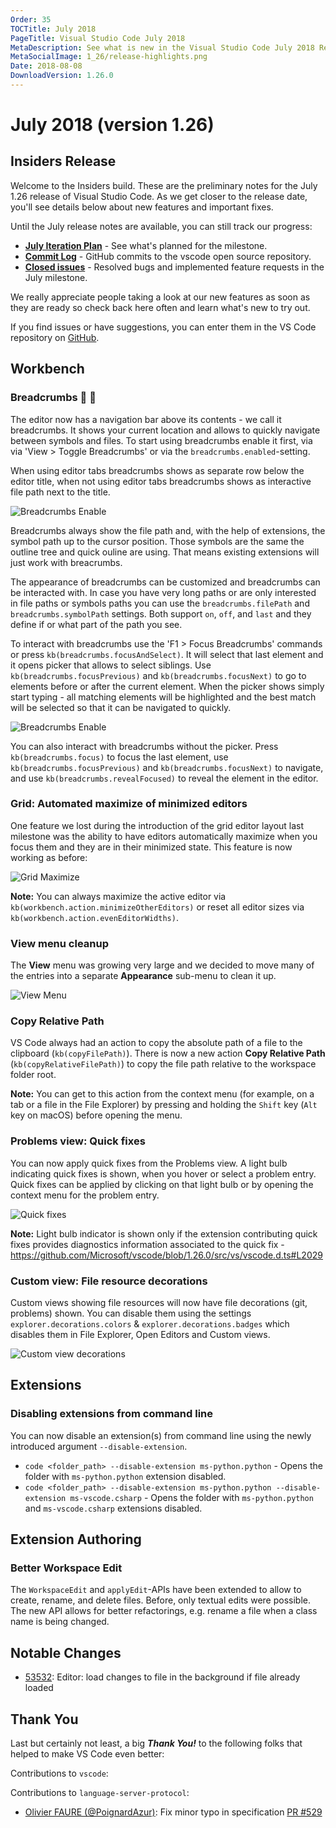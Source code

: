 ```yaml
---
Order: 35
TOCTitle: July 2018
PageTitle: Visual Studio Code July 2018
MetaDescription: See what is new in the Visual Studio Code July 2018 Release (1.26)
MetaSocialImage: 1_26/release-highlights.png
Date: 2018-08-08
DownloadVersion: 1.26.0
---
```

# July 2018 (version 1.26)

<!-- DOWNLOAD_LINKS_PLACEHOLDER -->

## Insiders Release

Welcome to the Insiders build. These are the preliminary notes for the July 1.26 release of Visual Studio Code. As we get closer to the release date, you'll see details below about new features and important fixes.

Until the July release notes are available, you can still track our progress:

* **[July Iteration Plan](https://github.com/Microsoft/vscode/issues/53850)** - See what's planned for the milestone.
* **[Commit Log](https://github.com/Microsoft/vscode/commits/master)** - GitHub commits to the vscode open source repository.
* **[Closed issues](https://github.com/Microsoft/vscode/milestone/72?closed=1)** - Resolved bugs and implemented feature requests in the July milestone.

We really appreciate people taking a look at our new features as soon as they are ready so check back here often and learn what's new to try out.

If you find issues or have suggestions, you can enter them in the VS Code repository on [GitHub](https://github.com/Microsoft/vscode/issues).

## Workbench

### Breadcrumbs 🥖 🍞

The editor now has a navigation bar above its contents - we call it breadcrumbs. It shows your current location and allows to quickly navigate between symbols and files. To start using breadcrumbs enable it first, via via 'View > Toggle Breadcrumbs' or via the `breadcrumbs.enabled`-setting.

When using editor tabs breadcrumbs shows as separate row below the editor title, when not using editor tabs breadcrumbs shows as interactive file path next to the title.

![Breadcrumbs Enable](images/1_26/breadcrumbs_tabs_notabs.png)

Breadcrumbs always show the file path and, with the help of extensions, the symbol path up to the cursor position. Those symbols are the same the outline tree and quick ouline are using. That means existing extensions will just work with breacrumbs.

The appearance of breadcrumbs can be customized and breadcrumbs can be interacted with. In case you have very long paths or are only interested in file paths or symbols paths you can use the `breadcrumbs.filePath` and `breadcrumbs.symbolPath` settings. Both support `on`, `off`, and `last` and they define if or what part of the path you see.

To interact with breadcrumbs use the 'F1 > Focus Breadcrumbs' commands or press `kb(breadcrumbs.focusAndSelect)`. It will select that last element and it opens picker that allows to select siblings. Use `kb(breadcrumbs.focusPrevious)` and `kb(breadcrumbs.focusNext)` to go to elements before or after the current element. When the picker shows simply start typing - all matching elements will be highlighted and the best match will be selected so that it can be navigated to quickly.

![Breadcrumbs Enable](images/1_26/breadcrumbs_active.gif)

You can also interact with breadcrumbs without the picker. Press `kb(breadcrumbs.focus)` to focus the last element, use `kb(breadcrumbs.focusPrevious)` and `kb(breadcrumbs.focusNext)` to navigate, and use `kb(breadcrumbs.revealFocused)` to reveal the element in the editor.

### Grid: Automated maximize of minimized editors

One feature we lost during the introduction of the grid editor layout last milestone was the ability to have editors automatically maximize when you focus them and they are in their minimized state. This feature is now working as before:

![Grid Maximize](images/1_26/grid-maximize.gif)

**Note:** You can always maximize the active editor via `kb(workbench.action.minimizeOtherEditors)` or reset all editor sizes via `kb(workbench.action.evenEditorWidths)`.

### View menu cleanup

The **View** menu was growing very large and we decided to move many of the entries into a separate **Appearance** sub-menu to clean it up.

![View Menu](images/1_26/appearance.png)

### Copy Relative Path

VS Code always had an action to copy the absolute path of a file to the clipboard (`kb(copyFilePath)`). There is now a new action **Copy Relative Path** (`kb(copyRelativeFilePath)`) to copy the file path relative to the workspace folder root.

**Note:** You can get to this action from the context menu (for example, on a tab or a file in the File Explorer) by pressing and holding the `Shift` key (`Alt` key on macOS) before opening the menu.

### Problems view: Quick fixes

You can now apply quick fixes from the Problems view. A light bulb indicating quick fixes is shown, when you hover or select a problem entry. Quick fixes can be applied by clicking on that light bulb or by opening the context menu for the problem entry.

![Quick fixes](images/1_26/quickfix-problems.gif)

**Note:** Light bulb indicator is shown only if the extension contributing quick fixes provides diagnostics information associated to the quick fix - https://github.com/Microsoft/vscode/blob/1.26.0/src/vs/vscode.d.ts#L2029

### Custom view: File resource decorations

Custom views showing file resources will now have file decorations (git, problems) shown. You can disable them using the settings `explorer.decorations.colors` & `explorer.decorations.badges` which disables them in File Explorer, Open Editors and Custom views.

![Custom view decorations](images/1_26/customview-decorations.png)

## Extensions

### Disabling extensions from command line

You can now disable an extension(s) from command line using the newly introduced argument `--disable-extension`.

- `code <folder_path> --disable-extension ms-python.python` - Opens the folder with `ms-python.python` extension disabled.
- `code <folder_path> --disable-extension ms-python.python --disable-extension ms-vscode.csharp` - Opens the folder with `ms-python.python` and `ms-vscode.csharp` extensions disabled.

## Extension Authoring

### Better Workspace Edit

The `WorkspaceEdit` and `applyEdit`-APIs have been extended to allow to create, rename, and delete files. Before, only textual edits were possible. The new API allows for better refactorings, e.g. rename a file when a class name is being changed.

## Notable Changes

* [53532](https://github.com/Microsoft/vscode/issues/53532): Editor: load changes to file in the background if file already loaded

## Thank You

Last but certainly not least, a big *__Thank You!__* to the following folks that helped to make VS Code even better:

Contributions to `vscode`:

Contributions to `language-server-protocol`:

* [Olivier FAURE (@PoignardAzur)](https://github.com/PoignardAzur): Fix minor typo in specification [PR #529](https://github.com/Microsoft/language-server-protocol/pull/529)

<!-- In-product release notes styles.  Do not modify without also modifying regex in gulpfile.common.js -->
<a id="scroll-to-top" role="button" aria-label="scroll to top" href="#"><span class="icon"></span></a>
<link rel="stylesheet" type="text/css" href="css/inproduct_releasenotes.css"/>
